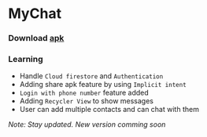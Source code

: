 # MyChat
### Download [apk](https://github.com/Coder481/MyChat/releases/download/Latest/app-debug.apk)

### Learning 
* Handle `Cloud firestore` and `Authentication`
* Adding share apk feature by using `Implicit intent`
* `Login with phone number` feature added
* Adding `Recycler View` to show messages
* User can add multiple contacts and can chat with them 

*Note: Stay updated. New version comming soon*
